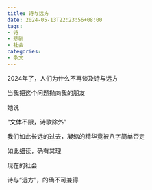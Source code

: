 ```yaml
---
title: 诗与远方
date: 2024-05-13T22:23:56+08:00
tags:
- 诗
- 悲剧
- 社会
categories:
- 杂文
---
```

2024年了，人们为什么不再谈及诗与远方

当我把这个问题抛向我的朋友

她说

“文体不限，诗歌除外”

我们如此长远的过去，凝缩的精华竟被八字简单否定

如此细读，确有其理

现在的社会

诗与“远方”，的确不可兼得
